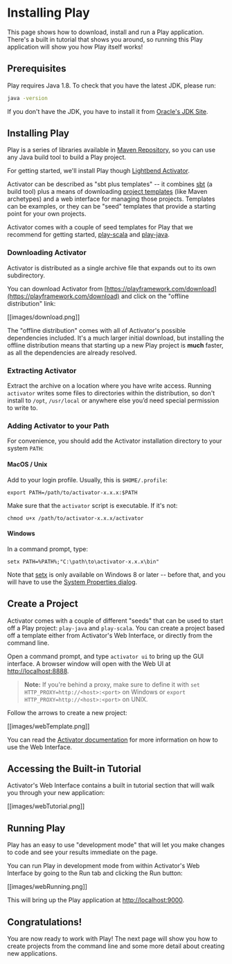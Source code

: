 <!--- Copyright (C) 2009-2016 Lightbend Inc. <https://www.lightbend.com> -->
# Installing Play

This page shows how to download, install and run a Play application.  There's a built in tutorial that shows you around, so running this Play application will show you how Play itself works!

## Prerequisites

Play requires Java 1.8.  To check that you have the latest JDK, please run:

```bash
java -version
```

If you don't have the JDK, you have to install it from [Oracle's JDK Site](http://www.oracle.com/technetwork/java/javase/downloads/index.html).

## Installing Play

Play is a series of libraries available in [Maven Repository](http://mvnrepository.com/artifact/com.typesafe.play), so you can use any Java build tool to build a Play project.

For getting started, we'll install Play though [Lightbend Activator](https://www.lightbend.com/activator/docs).

Activator can be described as "sbt plus templates" -- it combines [sbt](http://www.scala-sbt.org/0.13/docs/index.html) (a build tool) plus a means of downloading [project templates](https://www.lightbend.com/activator/templates) (like Maven archetypes) and a web interface for managing those projects.  Templates can be examples, or they can be "seed" templates that provide a starting point for your own projects.

Activator comes with a couple of seed templates for Play that we recommend for getting started, [play-scala](https://www.lightbend.com/activator/template/play-scala) and [play-java](https://www.lightbend.com/activator/template/play-java).

### Downloading Activator

Activator is distributed as a single archive file that expands out to its own subdirectory.

You can download Activator from [https://playframework.com/download](https://playframework.com/download) and click on the "offline distribution" link:

[[images/download.png]]

The "offline distribution" comes with all of Activator's possible dependencies included.  It's a much larger initial download, but installing the offline distribution means that starting up a new Play project is **much** faster, as all the dependencies are already resolved.

### Extracting Activator

Extract the archive on a location where you have write access.  Running `activator` writes some files to directories within the distribution, so don't install to `/opt`, `/usr/local` or anywhere else you’d need special permission to write to.

### Adding Activator to your Path

For convenience, you should add the Activator installation directory to your system `PATH`:

#### MacOS / Unix

Add to your login profile.  Usually, this is `$HOME/.profile`:

```
export PATH=/path/to/activator-x.x.x:$PATH
```

Make sure that the `activator` script is executable. If it's not:

```
chmod u+x /path/to/activator-x.x.x/activator
```

#### Windows

In a command prompt, type:

```
setx PATH=%PATH%;"C:\path\to\activator-x.x.x\bin"
```

Note that [setx](https://technet.microsoft.com/en-us/library/cc755104.aspx) is only available on Windows 8 or later -- before that, and you will have to use the [System Properties dialog](https://java.com/en/download/help/path.xml).

## Create a Project

Activator comes with a couple of different "seeds" that can be used to start off a Play project: `play-java` and `play-scala`.  You can create a project based off a template either from Activator's Web Interface, or directly from the command line.

Open a command prompt, and type `activator ui` to bring up the GUI interface.  A browser window will open with the Web UI at [http://localhost:8888](http://localhost:8888).

> **Note:** If you're behind a proxy, make sure to define it with `set HTTP_PROXY=http://<host>:<port>` on Windows or `export  HTTP_PROXY=http://<host>:<port>` on UNIX.

Follow the arrows to create a new project:

[[images/webTemplate.png]]

You can read the [Activator documentation](https://www.lightbend.com/activator/docs) for more information on how to use the Web Interface.

## Accessing the Built-in Tutorial

Activator's Web Interface contains a built in tutorial section that will walk you through your new application:

[[images/webTutorial.png]]

## Running Play

Play has an easy to use "development mode" that will let you make changes to code and see your results immediate on the page.

You can run Play in development mode from within Activator's Web Interface by going to the Run tab and clicking the Run button:

[[images/webRunning.png]]

This will bring up the Play application at [http://localhost:9000](http://localhost:9000).

## Congratulations!

You are now ready to work with Play!  The next page will show you how to create projects from the command line and some more detail about creating new applications.
